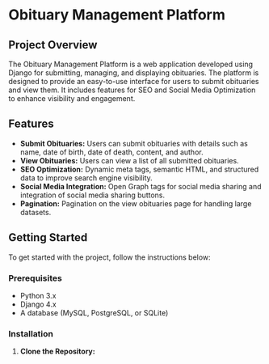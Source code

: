 # Obituary Management Platform

## Project Overview

The Obituary Management Platform is a web application developed using Django for submitting, managing, and displaying obituaries. The platform is designed to provide an easy-to-use interface for users to submit obituaries and view them. It includes features for SEO and Social Media Optimization to enhance visibility and engagement.

## Features

- **Submit Obituaries:** Users can submit obituaries with details such as name, date of birth, date of death, content, and author.
- **View Obituaries:** Users can view a list of all submitted obituaries.
- **SEO Optimization:** Dynamic meta tags, semantic HTML, and structured data to improve search engine visibility.
- **Social Media Integration:** Open Graph tags for social media sharing and integration of social media sharing buttons.
- **Pagination:** Pagination on the view obituaries page for handling large datasets.

## Getting Started

To get started with the project, follow the instructions below:

### Prerequisites

- Python 3.x
- Django 4.x
- A database (MySQL, PostgreSQL, or SQLite)

### Installation

1. **Clone the Repository:**

  
